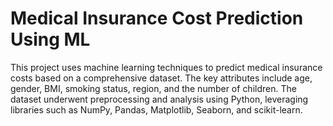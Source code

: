 # Medical Insurance Cost Prediction Using ML

This project uses machine learning techniques to predict medical insurance costs based on a comprehensive dataset. The key attributes include age, gender, BMI, smoking status, region, and the number of children. The dataset underwent preprocessing and analysis using Python, leveraging libraries such as NumPy, Pandas, Matplotlib, Seaborn, and scikit-learn.
